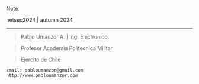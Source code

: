 > [!NOTE]
> netsec2024 | autumn 2024
---
>Pablo Umanzor A. | Ing. Electronico.

>Profesor Academia Politecnica Militar

>Ejercito de Chile

```
email: pabloumanzor@gmail.com
http://www.pabloumanzor.com
```
